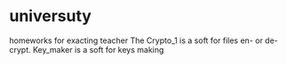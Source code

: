 # universuty
homeworks for exacting teacher
The Crypto_1 is a soft for files en- or de-crypt.
Key_maker is a soft for keys making
